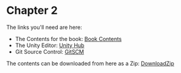 # Chapter 2
The links you'll need are here:

+ The Contents for the book: [Book Contents](https://github.com/CSharpWithUnity/BookContents)
+ The Unity Editor: [Unity Hub](https://store.unity.com/)
+ Git Source Control: [GitSCM](https://git-scm.com/)

The contents can be downloaded from here as a Zip: [DownloadZip](Screenshots/DownloadZip.png)